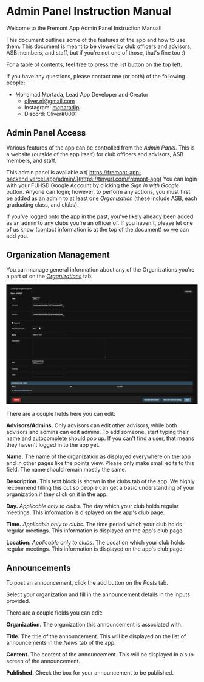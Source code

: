 # Admin Panel Instruction Manual

Welcome to the Fremont App Admin Panel Instruction Manual!

This document outlines some of the features of the app and how to use them. This document is meant to be viewed by club officers and advisors, ASB members, and staff, but if you're not one of those, that's fine too :)

For a table of contents, feel free to press the list button on the top left.

If you have any questions, please contact one (or both) of the following people:

- Mohamad Mortada, Lead App Developer and Creator
  - oliver.ni@gmail.com
  - Instagram: [mcparadip](https://www.instagram.com/mcparadip/)
  - Discord: Oliver#0001

## Admin Panel Access

Various features of the app can be controlled from the _Admin Panel_. This is a website (outside of the app itself) for club officers and advisors, ASB members, and staff.

This admin panel is available a t[ https://fremont-app-backend.vercel.app/admin/.](https://tinyurl.com/fremont-app) You can login with your FUHSD Google Account by clicking the _Sign in with Google_ button. Anyone can login; however, to perform any actions, you must first be added as an admin to at least one _Organization_ (these include ASB, each graduating class, and clubs).

If you've logged onto the app in the past, you've likely already been added as an admin to any clubs you're an officer of. If you haven't, please let one of us know (contact information is at the top of the document) so we can add you.

## Organization Management

You can manage general information about any of the Organizations you're a part of on the [_Organizations_](https://fremont-app-backend.vercel.app/admin/core/organization/) tab.

![](./organization.png)

There are a couple fields here you can edit:

**Advisors/Admins.** Only advisors can edit other advisors, while both advisors and admins can edit admins. To add someone, start typing their name and autocomplete should pop up. If you can't find a user, that means they haven't logged in to the app yet.

**Name.** The name of the organization as displayed everywhere on the app and in other pages like the points view. Please only make small edits to this field. The name should remain mostly the same.

**Description.** This text block is shown in the clubs tab of the app. We highly recommend filling this out so people can get a basic understanding of your organization if they click on it in the app.

**Day.** _Applicable only to clubs_. The day which your club holds regular meetings. This information is displayed on the app's club page.

**Time.** _Applicable only to clubs_. The time period which your club holds regular meetings. This information is displayed on the app's club page.

**Location.** _Applicable only to clubs_. The Location which your club holds regular meetings. This information is displayed on the app's club page.

## Announcements

To post an announcement, click the add button on the _Posts_ tab.

Select your organization and fill in the announcement details in the inputs provided.

There are a couple fields you can edit:

**Organization.** The organization this announcement is associated with.

**Title.** The title of the announcement. This will be displayed on the list of announcements in the _News_ tab of the app.

**Content.** The content of the announcement. This will be displayed in a sub-screen of the announcement.

**Published.** Check the box for your announcement to be published.
